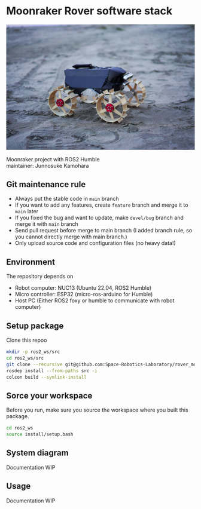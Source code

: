 # Moonraker Rover software stack

<img src="docs/media/moonraker.jpg"></img>

Moonraker project with ROS2 Humble \
maintainer: Junnosuke Kamohara

## Git maintenance rule
- Always put the stable code in `main` branch
- If you want to add any features, create `feature` branch and merge it to `main` later
- If you fixed the bug and want to update, make `devel/bug` branch and merge it with `main` branch
- Send pull request before merge to main branch (I added branch rule, so you cannot directly merge with main branch.)
- Only upload source code and configuration files (no heavy data!)

## Environment
The repository depends on
- Robot computer: NUC13 (Ubuntu 22.04, ROS2 Humble)
- Micro controller: ESP32 (micro-ros-arduino for Humble)
- Host PC (Either ROS2 foxy or humble to communicate with robot computer)

## Setup package
Clone this repoo
```bash
mkdir -p ros2_ws/src
cd ros2_ws/src
git clone --recursive git@github.com:Space-Robotics-Laboratory/rover_moonraker.git
rosdep install --from-paths src -i
colcon build --symlink-install
```

## Sorce your workspace
Before you run, make sure you source the workspace where you built this package.
```bash
cd ros2_ws
source install/setup.bash
```

## System diagram
Documentation WIP

## Usage
Documentation WIP